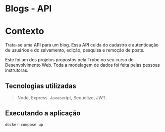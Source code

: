 # Blogs - API

# Contexto
Trata-se uma API para um blog. Essa API cuida do cadastro e autenticação de usuários e do salvamento, edição, pesquisa e remoção de posts.

Este foi um dos projetos propostos pela Trybe no seu curso de Desenvolvimento Web. Toda a modelagem de dados foi feita pelas pessoas instrutoras.

## Tecnologias utilizadas

> Node, Express. Javascript, Sequelize, JWT.

## Executando a aplicação

```bash
docker-compose up
```
